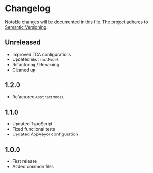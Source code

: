 Changelog
=========

Notable changes will be documented in this file. The project adheres to [Semantic Versioning].

Unreleased
----------

* Improved TCA configurations
* Updated `AbstractModel`
* Refactoring / Renaming
* Cleaned up

1.2.0
-----

* Refactored `AbstractModel`

1.1.0
-----

* Updated TypoScript
* Fixed functional tests
* Updated AppVeyor configuration

1.0.0
-----

* First release
* Added common files

[Semantic Versioning]: http://semver.org "Semantic Versioning"